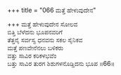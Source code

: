 +++
title = "066 ಮತ್ತೆ ಹೇಳುವುದೇನ"

+++
ಮತ್ತೆ ಹೇಳುವುದೇನ ಸೋಲವ  
ಬಿತ್ತಿ ಬೆಳೆದನು ಭೂಪನವರಿಗೆ  
ತೆತ್ತನೈ ಸರ್ವಸ್ವ ಧನವನು ಸಕಲ ಸೈನಿಕವ  
ಮತ್ತೆ ಪಣವೇನೆನಲು ಬಳಿಕರು  
ವತ್ತು ಸಾವಿರ ಕರಿಕಳಭವೆಂ  
ಬತ್ತು ಸಾವಿರ ತುರಗ ಶಿಶುಗಳನೊಡ್ಡಿದನು ಭೂಪ    ॥66॥